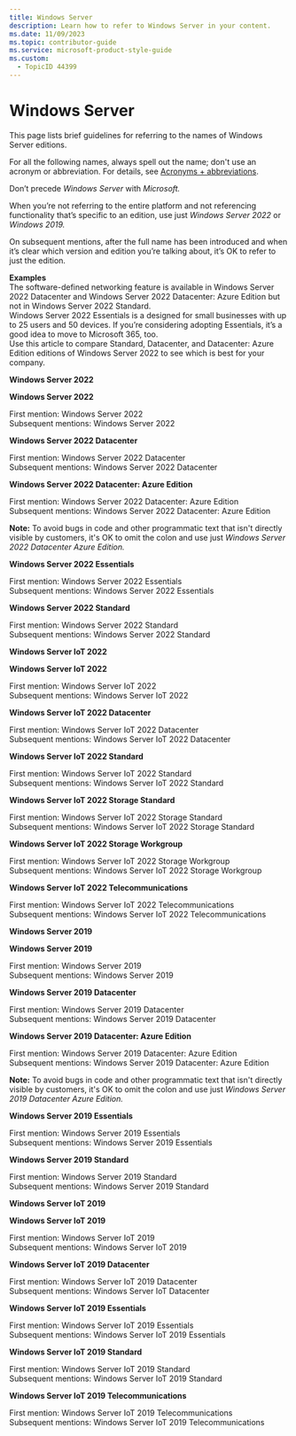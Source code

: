 ```yaml
---
title: Windows Server
description: Learn how to refer to Windows Server in your content.
ms.date: 11/09/2023
ms.topic: contributor-guide
ms.service: microsoft-product-style-guide
ms.custom:
  - TopicID 44399
---
```



# Windows Server

This page lists brief guidelines for referring to the names of Windows Server editions.

For all the following names, always spell out the name; don't use an acronym or abbreviation. For details, see [Acronyms + abbreviations](~\acronyms-and-abbreviations.md).

Don’t precede *Windows Server* with *Microsoft.*

When you’re not referring to the entire platform and not referencing functionality that’s specific to an edition, use just *Windows Server 2022* or *Windows 2019.*

On subsequent mentions, after the full name has been introduced and when it’s clear which version and edition you’re talking about, it’s OK to refer to just the edition.

**Examples**  
The software-defined networking feature is available in Windows Server 2022 Datacenter and Windows Server 2022 Datacenter: Azure Edition but not in Windows Server 2022 Standard.  
Windows Server 2022 Essentials is a designed for small businesses with up to 25 users and 50 devices. If you’re considering adopting Essentials, it’s a good idea to move to Microsoft 365, too.  
Use this article to compare Standard, Datacenter, and Datacenter: Azure Edition editions of Windows Server 2022 to see which is best for your company.

**Windows Server 2022**

**Windows Server 2022**

First mention: Windows Server 2022  
Subsequent mentions: Windows Server 2022

**Windows Server 2022 Datacenter**

First mention: Windows Server 2022 Datacenter  
Subsequent mentions: Windows Server 2022 Datacenter

**Windows Server 2022 Datacenter: Azure Edition**

First mention: Windows Server 2022 Datacenter: Azure Edition  
Subsequent mentions: Windows Server 2022 Datacenter: Azure Edition

**Note:** To avoid bugs in code and other programmatic text that isn't directly visible by customers, it's OK to omit the colon and use just *Windows Server 2022 Datacenter Azure Edition.*

**Windows Server 2022 Essentials**

First mention: Windows Server 2022 Essentials  
Subsequent mentions: Windows Server 2022 Essentials

**Windows Server 2022 Standard**

First mention: Windows Server 2022 Standard  
Subsequent mentions: Windows Server 2022 Standard

**Windows Server IoT 2022**

**Windows Server IoT 2022**

First mention: Windows Server IoT 2022  
Subsequent mentions: Windows Server IoT 2022

**Windows Server IoT 2022 Datacenter**

First mention: Windows Server IoT 2022 Datacenter  
Subsequent mentions: Windows Server IoT 2022 Datacenter

**Windows Server IoT 2022 Standard**

First mention: Windows Server IoT 2022 Standard  
Subsequent mentions: Windows Server IoT 2022 Standard

**Windows Server IoT 2022 Storage Standard**

First mention: Windows Server IoT 2022 Storage Standard  
Subsequent mentions: Windows Server IoT 2022 Storage Standard

**Windows Server IoT 2022 Storage Workgroup**

First mention: Windows Server IoT 2022 Storage Workgroup  
Subsequent mentions: Windows Server IoT 2022 Storage Workgroup

**Windows Server IoT 2022 Telecommunications**

First mention: Windows Server IoT 2022 Telecommunications  
Subsequent mentions: Windows Server IoT 2022 Telecommunications

**Windows Server 2019**

**Windows Server 2019**

First mention: Windows Server 2019  
Subsequent mentions: Windows Server 2019

**Windows Server 2019 Datacenter**

First mention: Windows Server 2019 Datacenter  
Subsequent mentions: Windows Server 2019 Datacenter

**Windows Server 2019 Datacenter: Azure Edition**

First mention: Windows Server 2019 Datacenter: Azure Edition  
Subsequent mentions: Windows Server 2019 Datacenter: Azure Edition

**Note:** To avoid bugs in code and other programmatic text that isn't directly visible by customers, it's OK to omit the colon and use just *Windows Server 2019 Datacenter Azure Edition.*

**Windows Server 2019 Essentials**

First mention: Windows Server 2019 Essentials  
Subsequent mentions: Windows Server 2019 Essentials

**Windows Server 2019 Standard**

First mention: Windows Server 2019 Standard  
Subsequent mentions: Windows Server 2019 Standard

**Windows Server IoT 2019**

**Windows Server IoT 2019**

First mention: Windows Server IoT 2019  
Subsequent mentions: Windows Server IoT 2019

**Windows Server IoT 2019 Datacenter**

First mention: Windows Server IoT 2019 Datacenter  
Subsequent mentions: Windows Server IoT Datacenter

**Windows Server IoT 2019 Essentials**

First mention: Windows Server IoT 2019 Essentials  
Subsequent mentions: Windows Server IoT 2019 Essentials

**Windows Server IoT 2019 Standard**

First mention: Windows Server IoT 2019 Standard  
Subsequent mentions: Windows Server IoT 2019 Standard

**Windows Server IoT 2019 Telecommunications**

First mention: Windows Server IoT 2019 Telecommunications  
Subsequent mentions: Windows Server IoT 2019 Telecommunications

